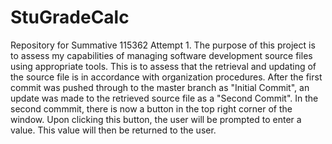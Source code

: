 # StuGradeCalc

Repository for Summative 115362 Attempt 1. The purpose of this project is to assess my capabilities of managing software development source files using appropriate tools. This is to assess that the retrieval and updating of the source file is in accordance with organization procedures. 
After the first commit was pushed through to the master branch as "Initial Commit", an update was made to the retrieved source file as a "Second Commit". In the second commmit, there is now a button in the top right corner of the window. Upon clicking this button, the user will be prompted to enter a value. This value will then be returned to the user.
